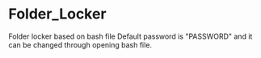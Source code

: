# Folder_Locker
Folder locker based on bash file
Default password is "PASSWORD" and it can be changed through opening bash file.
